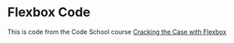 # Flexbox Code

This is code from the Code School course [Cracking the Case with Flexbox](http://www.codeschool.com/courses/cracking-the-case-with-flexbox)